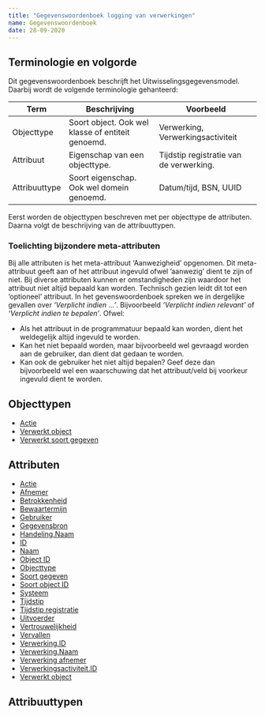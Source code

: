 ```yaml
---
title: "Gegevenswoordenboek logging van verwerkingen"
name: Gegevenswoordenboek
date: 28-09-2020
---
```

## Terminologie en volgorde
Dit gegevenswoordenboek beschrijft het Uitwisselingsgegevensmodel. Daarbij wordt de volgende terminologie gehanteerd:

|Term|Beschrijving|Voorbeeld|
|--|--|--|
|Objecttype|Soort object. Ook wel klasse of entiteit genoemd.|Verwerking, Verwerkingsactiviteit|
|Attribuut|Eigenschap van een objecttype.|Tijdstip registratie van de verwerking.|
|Attribuuttype|Soort eigenschap. Ook wel domein genoemd.|Datum/tijd, BSN, UUID|

Eerst worden de objecttypen beschreven met per objecttype de attributen. Daarna volgt de beschrijving van de attribuuttypen.

### Toelichting bijzondere meta-attributen
Bij alle attributen is het meta-attribuut ‘Aanwezigheid’ opgenomen. Dit meta-attribuut geeft aan of het attribuut ingevuld ofwel ’aanwezig’ dient te zijn of niet. Bij diverse attributen kunnen er omstandigheden zijn waardoor het attribuut niet altijd bepaald kan worden. Technisch gezien leidt dit tot een ‘optioneel’ attribuut.
In het gevenswoordenboek spreken we in dergelijke gevallen over *‘Verplicht indien …’*. Bijvoorbeeld *‘Verplicht indien relevant’* of *‘Verplicht indien te bepalen’*. Ofwel:
-	Als het attribuut in de programmatuur bepaald kan worden, dient het weldegelijk altijd ingevuld te worden.
-	Kan het niet bepaald worden, maar bijvoorbeeld wel gevraagd worden aan de gebruiker, dan dient dat gedaan te worden.
-	Kan ook de gebruiker het niet altijd bepalen? Geef deze dan bijvoorbeeld wel een waarschuwing dat het attribuut/veld bij voorkeur ingevuld dient te worden.

## Objecttypen
- [Actie](./objecttypen/Actie.md)
- [Verwerkt object](./objecttypen/Verwerkt_object.md)
- [Verwerkt soort gegeven](./objecttypen/Verwerkt_soort_gegeven.md)

## Attributen
- [Actie](./objecttypen/attributen/Actie.md)
- [Afnemer](./objecttypen/attributen/Afnemer.md)
- [Betrokkenheid](./objecttypen/attributen/Betrokkenheid.md)
- [Bewaartermijn](./objecttypen/attributen/Bewaartermijn.md)
- [Gebruiker](./objecttypen/attributen/Gebruiker.md)
- [Gegevensbron](./objecttypen/attributen/Gegevensbron.md)
- [Handeling.Naam](./objecttypen/attributen/Handeling.Naam.md)
- [ID](./objecttypen/attributen/ID.md)
- [Naam](./objecttypen/attributen/Naam.md)
- [Object ID](./objecttypen/attributen/Object_ID.md)
- [Objecttype](./objecttypen/attributen/Objecttype.md)
- [Soort gegeven](./objecttypen/attributen/Soort_gegeven.md)
- [Soort object ID](./objecttypen/attributen/Soort_object_ID.md)
- [Systeem](./objecttypen/attributen/Systeem.md)
- [Tijdstip](./objecttypen/attributen/Tijdstip.md)
- [Tijdstip registratie](./objecttypen/attributen/Tijdstip_registratie.md)
- [Uitvoerder](./objecttypen/attributen/Uitvoerder.md)
- [Vertrouwelijkheid](./objecttypen/attributen/Vertrouwelijkheid.md)
- [Vervallen](./objecttypen/attributen/Vervallen.md)
- [Verwerking.ID](./objecttypen/attributen/Verwerking.ID.md)
- [Verwerking.Naam](./objecttypen/attributen/Verwerking.Naam.md)
- [Verwerking afnemer](./objecttypen/attributen/Verwerking_afnemer.md)
- [Verwerkingsactiviteit.ID](./objecttypen/attributen/Verwerkingsactiviteit.ID.md)
- [Verwerkt object](./objecttypen/attributen/Verwerkt_object.md)

## Attribuuttypen

